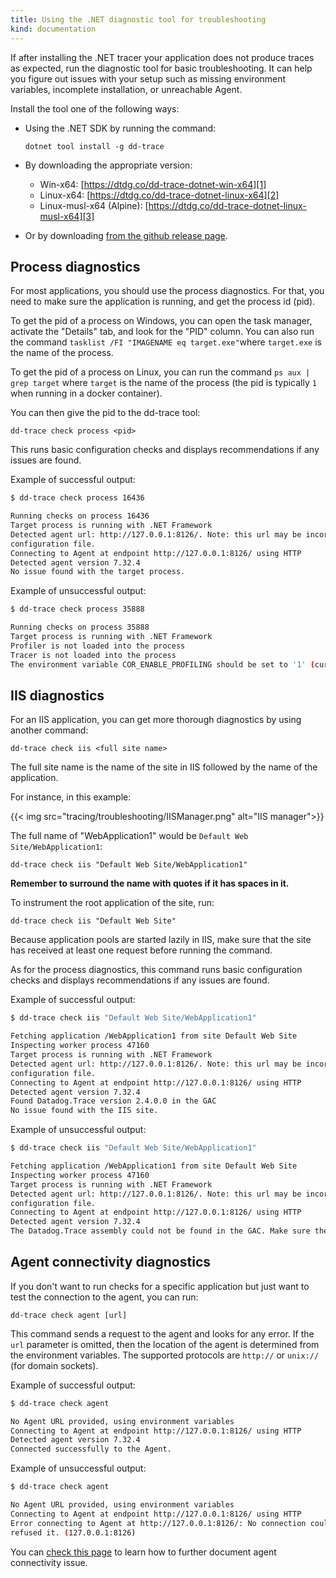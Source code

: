 ```yaml
---
title: Using the .NET diagnostic tool for troubleshooting
kind: documentation
---
```


If after installing the .NET tracer your application does not produce traces as expected, run the diagnostic tool for basic troubleshooting. It can help you figure out issues with your setup such as missing environment variables, incomplete installation, or unreachable Agent.

Install the tool one of the following ways:

- Using the .NET SDK by running the command:
   ```
   dotnet tool install -g dd-trace
   ```
- By downloading the appropriate version:
    * Win-x64: [https://dtdg.co/dd-trace-dotnet-win-x64][1]
    * Linux-x64: [https://dtdg.co/dd-trace-dotnet-linux-x64][2]
    * Linux-musl-x64 (Alpine): [https://dtdg.co/dd-trace-dotnet-linux-musl-x64][3]
 
- Or by downloading [from the github release page][4].

## Process diagnostics 

For most applications, you should use the process diagnostics. For that, you need to make sure the application is running, and get the process id (pid). 

To get the pid of a process on Windows, you can open the task manager, activate the "Details" tab, and look for the "PID" column. You can also run the command `tasklist /FI "IMAGENAME eq target.exe"`where `target.exe` is the name of the process.

To get the pid of a process on Linux, you can run the command `ps aux | grep target` where `target` is the name of the process (the pid is typically `1` when running in a docker container).

You can then give the pid to the dd-trace tool:
```
dd-trace check process <pid>
```
This runs basic configuration checks and displays recommendations if any issues are found.

Example of successful output:
```bash
$ dd-trace check process 16436

Running checks on process 16436
Target process is running with .NET Framework
Detected agent url: http://127.0.0.1:8126/. Note: this url may be incorrect if you configured the application through a
configuration file.
Connecting to Agent at endpoint http://127.0.0.1:8126/ using HTTP
Detected agent version 7.32.4
No issue found with the target process.
```

Example of unsuccessful output:
```bash
$ dd-trace check process 35888

Running checks on process 35888
Target process is running with .NET Framework
Profiler is not loaded into the process
Tracer is not loaded into the process
The environment variable COR_ENABLE_PROFILING should be set to '1' (current value: '0')
```


## IIS diagnostics

For an IIS application, you can get more thorough diagnostics by using another command:
```
dd-trace check iis <full site name>
```
The full site name is the name of the site in IIS followed by the name of the application.

For instance, in this example:

{{< img src="tracing/troubleshooting/IISManager.png" alt="IIS manager">}}

The full name of "WebApplication1" would be `Default Web Site/WebApplication1`:
```
dd-trace check iis "Default Web Site/WebApplication1"
```
**Remember to surround the name with quotes if it has spaces in it.**

To instrument the root application of the site, run:
```
dd-trace check iis "Default Web Site"
```

Because application pools are started lazily in IIS, make sure that the site has received at least one request before running the command.

As for the process diagnostics, this command runs basic configuration checks and displays recommendations if any issues are found.

Example of successful output:
```bash
$ dd-trace check iis "Default Web Site/WebApplication1"

Fetching application /WebApplication1 from site Default Web Site
Inspecting worker process 47160
Target process is running with .NET Framework
Detected agent url: http://127.0.0.1:8126/. Note: this url may be incorrect if you configured the application through a
configuration file.
Connecting to Agent at endpoint http://127.0.0.1:8126/ using HTTP
Detected agent version 7.32.4
Found Datadog.Trace version 2.4.0.0 in the GAC
No issue found with the IIS site.
```

Example of unsuccessful output:
```bash
$ dd-trace check iis "Default Web Site/WebApplication1"

Fetching application /WebApplication1 from site Default Web Site
Inspecting worker process 47160
Target process is running with .NET Framework
Detected agent url: http://127.0.0.1:8126/. Note: this url may be incorrect if you configured the application through a
configuration file.
Connecting to Agent at endpoint http://127.0.0.1:8126/ using HTTP
Detected agent version 7.32.4
The Datadog.Trace assembly could not be found in the GAC. Make sure the tracer has been properly installed with the MSI.
```

## Agent connectivity diagnostics

If you don't want to run checks for a specific application but just want to test the connection to the agent, you can run:
```
dd-trace check agent [url]
```

This command sends a request to the agent and looks for any error. If the `url` parameter is omitted, then the location of the agent is determined from the environment variables. The supported protocols are `http://` or `unix://` (for domain sockets).


Example of successful output:
```bash
$ dd-trace check agent

No Agent URL provided, using environment variables
Connecting to Agent at endpoint http://127.0.0.1:8126/ using HTTP
Detected agent version 7.32.4
Connected successfully to the Agent.
```

Example of unsuccessful output:
```bash
$ dd-trace check agent

No Agent URL provided, using environment variables
Connecting to Agent at endpoint http://127.0.0.1:8126/ using HTTP
Error connecting to Agent at http://127.0.0.1:8126/: No connection could be made because the target machine actively
refused it. (127.0.0.1:8126)
```

You can [check this page][5] to learn how to further document agent connectivity issue.


[1]: https://dtdg.co/dd-trace-dotnet-win-x64
[2]: https://dtdg.co/dd-trace-dotnet-linux-x64
[3]: https://dtdg.co/dd-trace-dotnet-linux-musl-x64
[4]: https://github.com/DataDog/dd-trace-dotnet/releases
[5]: https://docs.datadoghq.com/tracing/troubleshooting/connection_errors/#troubleshooting-the-connection-problem
